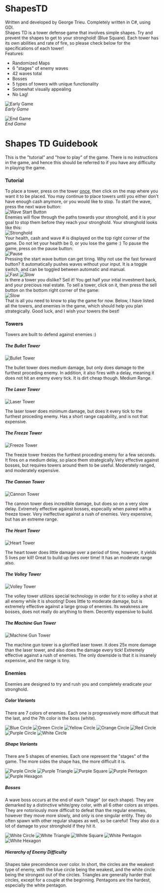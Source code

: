 # ShapesTD
Written and developed by George Trieu.
Completely written in C#, using GDI.  
Shapes TD is a tower defense game that involves simple shapes.
Try and prevent the shapes to get to your stronghold! (Blue Square).
Each tower has its own abilities and rate of fire, so please check
below for the specifications of each tower!  
Features:
* Randomized Maps
* 6 "stages" of enemy waves
* 42 waves total
* Bosses
* 5 types of towers with unique functionality
* Somewhat visually appealing
* No Lag!

![Early Game](https://i.imgur.com/e19eH0R.png)  
*Early Game*  

![End Game](https://i.imgur.com/1JuB4zY.png)  
*End Game*

# Shapes TD Guidebook
This is the "tutorial" and "how to play" of the game. There is no
instructions in the game, and hence this should be referred to if
you have any difficulty in playing the game.
### Tutorial
To place a tower, press on the tower <u>once</u>, then click on the map
where you want it to be placed. You may continue to place towers until
you either don't have enough cash anymore, or you would like to stop.
To start the wave, press the next wave button:  
![Wave Start Button](https://i.imgur.com/wopAurq.png)  
Enemies will flow through the paths towards your stronghold, and it is
your goal to stop them before they reach your stronghold. Your
stronghold looks like this:  
![Stronghold](https://i.imgur.com/2elUynD.png)  
Your health, cash and wave # is displayed on the top right corner
of the game. Do not let your health be 0, or you lose the game :)
To pause the game, press on the pause button:  
![Pause](https://i.imgur.com/Br6w63O.png)  
Pressing the start wave button can get tiring. Why not use the
fast forward button? It automatically pushes waves without your
input. It is a toggle switch, and can be toggled between automatic
and manual.  
![Fast](https://i.imgur.com/wWSt7tE.png)
![Slow](https://i.imgur.com/soa0fnq.png)  
Is there a tower you dislike? Sell it! You get half your intial
investment back, and your precious real estate. To sell a tower,
click on it, then press the sell button on the bottom right corner
of the game:  
![Slow](https://i.imgur.com/AzkdzVs.png)  
That is all you need to know to play the game for now. Below, I have
 listed all the towers, and enemies in the game, which should help
 you plan strategically. Good luck, and I wish your towers the 
 best!
### Towers
Towers are built to defend against enemies :)
##### The Bullet Tower
![Bullet Tower](https://i.imgur.com/WkAplU6.png)  

The bullet tower does medium damage, but only does damage to the
furthest proceding enemy. In addition, it also fires with a delay,
meaning it does not hit an enemy every tick. It is dirt cheap though.
Medium Range.

##### The Laser Tower
![Laser Tower](https://i.imgur.com/JiNcH2i.png)  

The laser tower does minimum damage, but does it every tick to the
furthest proceding enemy. Has a short range capability, and is not
that expensive.

##### The Freeze Tower
![Freeze Tower](https://i.imgur.com/maejT6V.png)  

The freeze tower freezes the furthest proceding enemy for a few seconds.
It fires on a medium delay, so place them strategically.Very effective
against bosses, but requires towers around them to be useful. 
Moderately ranged, and moderately expensive.

##### The Cannon Tower
![Cannon Tower](https://i.imgur.com/db4ZeNy.png)  

The cannon tower does incredible damage, but does so on a very slow
delay. Extremely effective against bosses, especailly when paired with
a freeze tower. Very ineffective against a rush of enemies. Very
expensive, but has an extreme range.

##### The Heart Tower
![Heart Tower](https://i.imgur.com/aaLzA3J.png)  

The heart tower does little damage over a period of time, however,
it yields 5 lives per kill! Great to build up lives over time!
It has an moderate range also.

##### The Volley Tower
![Volley Tower](https://i.imgur.com/WyJJy52.png)  

The volley tower utilizes special technology in order for it to
volley a shot at all enemy while it is shooting! Does little to
moderate damage, but is extremely effective against a large group
of enemies. Its weakness are bosses, does not really do anything
to them. Decently expensive to build.

##### The Machine Gun Tower
![Machine Gun Tower](https://i.imgur.com/z7JP7tq.png)  

The machine gun tower is a glorified laser tower. It does 25x more
damage than the laser tower, and also does the damage every tick!
Extremely effective against a rush of enemies.
The only downside is that it is insanely expensive, and the range
is tiny.

### Enemies
Enemies are designed to try and rush you and completely eradicate
your stronghold.
##### Color Variants
There are 7 colors of enemies. Each one is progressively more
diffucult that the last, and the 7th color is the boss (white).  

![Blue Circle](https://i.imgur.com/FbdiHRX.png)
![Green Circle](https://i.imgur.com/M3nyBGN.png)
![Yellow Circle](https://i.imgur.com/LQZYTyD.png)
![Orange Circle](https://i.imgur.com/qvBAyp3.png)
![Red Circle](https://i.imgur.com/A9gKpvd.png)
![Purple Circle](https://i.imgur.com/KEoPHpf.png)
![White Circle](https://i.imgur.com/JbBYOmv.png)

##### Shape Variants
There are 5 shapes of enemies. Each one represent the "stages" of
the game. The more sides the shape has, the more difficult it is. 
 
![Purple Circle](https://i.imgur.com/KEoPHpf.png)
![Purple Triangle](https://i.imgur.com/zscNyJg.png)
![Purple Square](https://i.imgur.com/9YW8ZkM.png)
![Purple Pentagon](https://i.imgur.com/y1D0ZSk.png)
![Purple Hexagon](https://i.imgur.com/sNidJfK.png)
##### Bosses
A wave boss occurs at the end of each "stage" (or each shape).
They are demarked by a distinctive white/grey color, with all 6
other colors as stripes. They are notoriously more difficult to
defeat than the regular enemies, however they move more slowly,
and only is one singular entity. They do often spawn with other
regular shapes as well, so be careful! They also do a lot of damage
to your stronghold if they hit it.  

![White Circle](https://i.imgur.com/M2i3yaz.png)
![White Triangle](https://i.imgur.com/hHJLXvf.png)
![White Square](https://i.imgur.com/JKrPIYU.png)
![White Pentagon](https://i.imgur.com/kbU57L4.png)
![White Hexagon](https://i.imgur.com/udRNNbs.png)
##### Hierarchy of Enemy Difficulty
Shapes take precendence over color. In short, the circles are the
weakest type of enemy, with the blue circle being the weakest,
and the white circle being the strongest out of the circles.
Triangles are generally harder that circles, except for a couple
at the beginning. Pentagons are the hardest, especially the white
pentagon.


